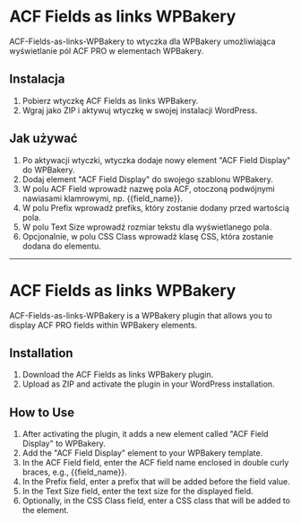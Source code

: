 # ACF Fields as links WPBakery

ACF-Fields-as-links-WPBakery to wtyczka dla WPBakery umożliwiająca wyświetlanie pól ACF PRO w elementach WPBakery.

## Instalacja

1. Pobierz wtyczkę ACF Fields as links WPBakery.
2. Wgraj jako ZIP i aktywuj wtyczkę w swojej instalacji WordPress.

## Jak używać

1. Po aktywacji wtyczki, wtyczka dodaje nowy element "ACF Field Display" do WPBakery.
2. Dodaj element "ACF Field Display" do swojego szablonu WPBakery.
3. W polu ACF Field wprowadź nazwę pola ACF, otoczoną podwójnymi nawiasami klamrowymi, np. {{field_name}}.
4. W polu Prefix wprowadź prefiks, który zostanie dodany przed wartością pola.
5. W polu Text Size wprowadź rozmiar tekstu dla wyświetlanego pola.
6. Opcjonalnie, w polu CSS Class wprowadź klasę CSS, która zostanie dodana do elementu.

---

# ACF Fields as links WPBakery

ACF-Fields-as-links-WPBakery is a WPBakery plugin that allows you to display ACF PRO fields within WPBakery elements.

## Installation

1. Download the ACF Fields as links WPBakery plugin.
2. Upload as ZIP and activate the plugin in your WordPress installation.

## How to Use

1. After activating the plugin, it adds a new element called "ACF Field Display" to WPBakery.
2. Add the "ACF Field Display" element to your WPBakery template.
3. In the ACF Field field, enter the ACF field name enclosed in double curly braces, e.g., {{field_name}}.
4. In the Prefix field, enter a prefix that will be added before the field value.
5. In the Text Size field, enter the text size for the displayed field.
6. Optionally, in the CSS Class field, enter a CSS class that will be added to the element.

